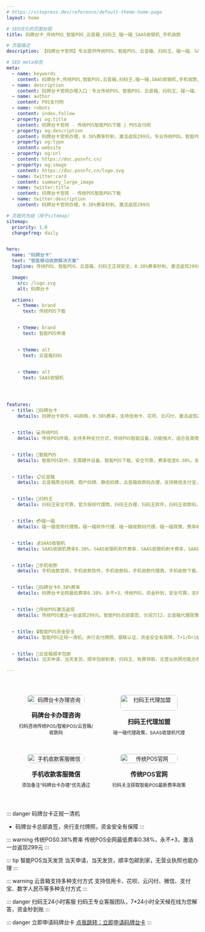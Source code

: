 ```yaml
---
# https://vitepress.dev/reference/default-theme-home-page
layout: home

# SEO优化的页面标题
title: 码牌台卡_传统POS_智能POS_云音箱_扫码王_碰一碰_SAAS收银机_手机收款

# 页面描述
description: 【码牌台卡官网】专业提供传统POS、智能POS、云音箱、扫码王、碰一碰、SAAS收银机、手机收款等移动收款设备办理服务，支持数字经营、聚合支付、收钱码等多元化支付解决方案，码牌台卡费率低，银联正规认证，安全可靠

# SEO meta标签
meta:
  - name: keywords
    content: 码牌台卡,传统POS,智能POS,云音箱,扫码王,碰一碰,SAAS收银机,手机收款,码牌台卡费率,码牌台卡下载,码牌台卡办理,传统POS移动收款,智能POS码牌收款,云音箱0.38%费率,扫码王总部直签,碰一碰激活返现,SAAS收银机一清机,手机收款智能终端,码牌台卡聚合支付,传统POS商户收款码,智能POS刷卡机办理,云音箱移动支付,扫码王银联认证
  - name: description
    content: 码牌台卡官网办理入口：专业传统POS、智能POS、云音箱、扫码王、碰一碰、SAAS收银机、手机收款提供商，码牌台卡/传统POS下载/智能POS费率随心选，0.38%费率永不+3，激活一台返299元，支持信用卡、微信、支付宝、数字人民币，个人/商户均可在线申请，码牌台卡安全可靠，顺丰包邮当天发货！
  - name: author
    content: POS支付网
  - name: robots
    content: index,follow
  - property: og:title
    content: 码牌台卡官网 - 传统POS智能POS下载 | POS支付网
  - property: og:description
    content: 码牌台卡官网办理，0.38%费率秒到，激活返现299元。专业传统POS、智能POS、云音箱、扫码王、碰一碰、SAAS收银机、手机收款提供商，码牌台卡/传统POS下载/智能POS费率随心选，支持信用卡、微信、支付宝、数字人民币
  - property: og:type
    content: website
  - property: og:url
    content: https://doc.posnfc.cn/
  - property: og:image
    content: https://doc.posnfc.cn/logo.svg
  - name: twitter:card
    content: summary_large_image
  - name: twitter:title
    content: 码牌台卡官网 - 传统POS智能POS下载
  - name: twitter:description
    content: 码牌台卡官网办理，0.38%费率秒到，激活返现299元

# 页面优先级（用于sitemap）
sitemap:
  priority: 1.0
  changefreq: daily


hero:
  name: "码牌台卡"
  text: "智能移动收款解决方案"
  tagline: 传统POS、智能POS、云音箱、扫码王正规安全，0.38%费率秒到，激活返现299元！

  image:
    src: /logo.svg
    alt: 码牌台卡

  actions:
    - theme: brand
      text: 传统POS下载


    - theme: brand
      text: 智能POS申请


    - theme: alt
      text: 云音箱扫码


    - theme: alt
      text: SAAS收银机




features:
  - title: 📱码牌台卡
    details: 码牌台卡软件，4G网络，0.38%费率，支持信用卡、花呗、云闪付，激活返现299元，个人/商户均可申请


  - title: 💻传统POS
    details: 传统POS终端，支持多种支付方式，传统POS智能设备，功能强大，适合各类商户场景


  - title: 📱智能POS
    details: 智能POS软件，无需硬件设备，智能POS下载，安全可靠，费率低至0.38%，支持信用卡刷卡


  - title: 📋云音箱
    details: 云音箱聚合码牌、商户码牌、静态码牌，云音箱收款码办理，支持微信支付宝，无营业执照也能申请


  - title: 🏦扫码王
    details: 扫码王安全可靠，官方授权代理商，扫码王办理，扫码王软件，扫码王收款码，0.38%费率，总部直签，激活返现


  - title: 💳碰一碰
    details: 碰一碰官网代理商，碰一碰软件代理，碰一碰收款码代理，碰一碰政策，费率0.38%，碰一碰下载


  - title: 💰SAAS收银机
    details: SAAS收银机费率0.38%，SAAS收银机软件费率，SAAS收银机刷卡费率，SAAS收银机收款码费率，SAAS收银机代理政策，费率低，激活返现


  - title: 📱手机收款
    details: 手机收款官网，手机收款软件，手机收款码，手机收款代理商，手机收款下载，手机收款费率，激活返现政策


  - title: 💸码牌台卡0.38%费率
    details: 码牌台卡全网最低费率0.38%，永不+3，传统POS，资金秒到，安全可靠，支持多种支付方式


  - title: 🎁传统POS激活返现
    details: 传统POS激活一台返现299元，智能POS总部直签，分润万12，云音箱代理政策优惠，支持个人/商户申请


  - title: 🔒智能POS资金安全
    details: 智能POS正规一清机，央行支付牌照，银联认证，资金安全有保障，T+1/D+1结算，24小时专业客服


  - title: 🚚云音箱顺丰包邮
    details: 当天申请，当天发货，顺丰包邮到家，扫码王，免费领取，无营业执照也能办理

---
```


<div class="qrcode-container">  <div class="qrcode-card">
    <img src="/images/qq.png" alt="码牌台卡办理咨询" class="qrcode-image">
    <div class="qrcode-content">
      <h3>码牌台卡办理咨询</h3>
      <p>扫码咨询传统POS/智能POS/云音箱/收款码</p>
    </div>
  </div>

  <div class="qrcode-card">
    <img src="/images/qqq.png" alt="扫码王代理加盟" class="qrcode-image">
    <div class="qrcode-content">
      <h3>扫码王代理加盟</h3>
      <p>碰一碰代理政策，SAAS收银机代理</p>
    </div>
  </div>

  <div class="qrcode-card">
    <img src="/images/wx.png" alt="手机收款客服微信" class="qrcode-image">
    <div class="qrcode-content">
      <h3>手机收款客服微信</h3>
      <p>添加备注"码牌台卡办理"优先通过</p>
    </div>
  </div>

  <div class="qrcode-card">
    <img src="/images/gzh.jpg" alt="传统POS官网" class="qrcode-image">
    <div class="qrcode-content">
      <h3>传统POS官网</h3>
      <p>扫码关注获取智能POS最新费率政策</p>
    </div>
  </div>
</div>

<style>
.qrcode-container {
  display: grid;
  grid-template-columns: repeat(auto-fit, minmax(250px, 1fr));
  gap: 24px;
  margin: 40px auto;
  max-width: 1400px;
  padding: 0 20px;
}

.qrcode-card {
  background: var(--vp-c-bg-soft);
  border-radius: 12px;
  padding: 24px;
  text-align: center;
  transition: all 0.3s ease;
  border: 1px solid var(--vp-c-divider);
  display: flex;
  flex-direction: column;
  align-items: center;
}

.qrcode-card:hover {
  transform: translateY(-5px);
  box-shadow: var(--vp-shadow-2);
  border-color: var(--vp-c-brand);
}

.qrcode-image {
  width: 100%;
  max-width: 200px;
  border-radius: 8px;
  margin-bottom: 16px;
}

.qrcode-content h3 {
  margin: 0;
  font-size: 18px;
  font-weight: 600;
  color: var(--vp-c-text-1);
}

.qrcode-content p {
  margin: 8px 0 0;
  font-size: 14px;
  color: var(--vp-c-text-2);
}

@media (max-width: 1024px) {
  .qrcode-container {
    grid-template-columns: repeat(2, 1fr);
    gap: 16px;
    padding: 0 16px;
  }

  .qrcode-card {
    padding: 16px;
  }

  .qrcode-image {
    max-width: 150px;
  }

  .qrcode-content h3 {
    font-size: 16px;
  }

  .qrcode-content p {
    font-size: 12px;
  }
}

@media (max-width: 768px) {
  .qrcode-container {
    gap: 12px;
    padding: 0 12px;
  }

  .qrcode-card {
    padding: 12px;
  }

  .qrcode-image {
    max-width: 120px;
  }
}
</style>


::: danger 码牌台卡正规一清机
- 码牌台卡总部直签，央行支付牌照，资金安全有保障
:::

::: warning 传统POS0.38%费率
传统POS全网最低费率0.38%，永不+3，激活一台返现299元
:::

::: tip 智能POS当天发货
当天申请，当天发货，顺丰包邮到家，无营业执照也能办理
:::

::: warning 云音箱支持多种支付方式
支持信用卡、花呗、云闪付、微信、支付宝、数字人民币等多种支付方式
:::

::: danger 扫码王24小时客服
扫码王专业客服团队，7*24小时全天候在线为您解答，资金秒到账
:::


::: danger 立即申请码牌台卡
 [点我跳转：立即申请码牌台卡](https://merch.PaYphp.cn)
 :::
